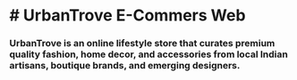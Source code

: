<h1><b># UrbanTrove E-Commers Web</b></h1>
<h3>UrbanTrove is an online lifestyle store that curates premium quality fashion, home decor, and accessories from local Indian artisans, boutique brands, and emerging designers.</h3>
